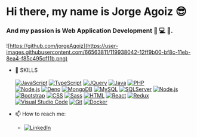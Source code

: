 
# Hi there, my name is **Jorge Agoiz** :sunglasses:
### And my passion is Web Application Development :yellow_heart: :computer: :beginner:.

![https://github.com/jorgeAgoiz](https://user-images.githubusercontent.com/66563811/119938042-12ff9b00-bf8c-11eb-8ea4-f85c495cf11b.png)
<!--
**jorgeAgoiz/jorgeAgoiz** is a ✨ _special_ ✨ repository because its `README.md` (this file) appears on your GitHub profile.
-->


- :hammer: SKILLS </br></br>
  [![JavaScript](https://img.shields.io/badge/JavaScript-F7DF1E?style=for-the-badge&logo=javascript&logoColor=white&labelColor=212121)]()
  [![TypeScript](https://img.shields.io/badge/TypeScript-3178C6?style=for-the-badge&logo=typescript&logoColor=white&labelColor=212121)]()
  [![JQuery](https://img.shields.io/badge/JQuery-0769AD?style=for-the-badge&logo=jquery&logoColor=white&labelColor=212121)]()
  [![Java](https://img.shields.io/badge/Java-007396?style=for-the-badge&logo=java&logoColor=white&labelColor=101010)]()
  [![PHP](https://img.shields.io/badge/PHP-F0F0F0?style=for-the-badge&logo=PHP&logoColor=F2F2F2&labelColor=777BB4)]()
  </br>
  [![Node.js](https://img.shields.io/badge/Node.js-339933?style=for-the-badge&logo=node.js&logoColor=white&labelColor=101010)]()
  [![Deno](https://img.shields.io/badge/Deno-c153c6?style=for-the-badge&logo=Deno&logoColor=white&labelColor=101010)]()
  [![MongoDB](https://img.shields.io/badge/MongoDB-47A248?style=for-the-badge&logo=mongodb&logoColor=white&labelColor=101010)]()
  [![MySQL](https://img.shields.io/badge/MySQL-4479A1?style=for-the-badge&logo=mysql&logoColor=white&labelColor=101010)]()
  [![SQLServer](https://img.shields.io/badge/SQL%20Server-CC2927?style=for-the-badge&logo=microsoft-sql-server&logoColor=white&labelColor=101010)]()
  [![Node.js](https://img.shields.io/badge/GraphQL-E434AA?style=for-the-badge&logo=GraphQL&logoColor=white&labelColor=101010)]()
  </br>
  [![Bootstrap](https://img.shields.io/badge/Bootstrap-662288?style=for-the-badge&logo=Bootstrap&logoColor=F2F2F2&labelColor=101010)]()
  [![CSS](https://img.shields.io/badge/CSS-2F94CB?style=for-the-badge&logo=CSS3&logoColor=white&labelColor=101010)]()
  [![Sass](https://img.shields.io/badge/Sass-CC6699?style=for-the-badge&logo=Sass&logoColor=white&labelColor=101010)]()
  [![HTML](https://img.shields.io/badge/HTML-E34F26?style=for-the-badge&logo=HTML5&logoColor=white&labelColor=101010)]()
  [![React](https://img.shields.io/badge/React-61DAFB?style=for-the-badge&logo=React&logoColor=F2F2F2&labelColor=101010)]()
  [![Redux](https://img.shields.io/badge/Redux-764ABC?style=for-the-badge&logo=Redux&logoColor=F2F2F2&labelColor=101010)]()
  </br>
   [![Visual Studio Code](https://img.shields.io/badge/Visual%20Studio%20Code-007ACC?style=for-the-badge&logo=Visual-Studio-Code&logoColor=white&labelColor=101010)]()
   [![Git](https://img.shields.io/badge/Git-F05032?style=for-the-badge&logo=Git&logoColor=white&labelColor=101010)]()
   [![Docker](https://img.shields.io/badge/Docker-2496ED?style=for-the-badge&logo=Docker&logoColor=white&labelColor=101010)]()
  

- 📫 How to reach me: 
  - [![LinkedIn](https://img.shields.io/badge/LinkedIn-Jorge_Agoiz-0077B5?style=plastic&logo=linkedin&logoColor=white&labelColor=101010)](https://www.linkedin.com/in/jorge-agoiz-pedraja-78321b39)

